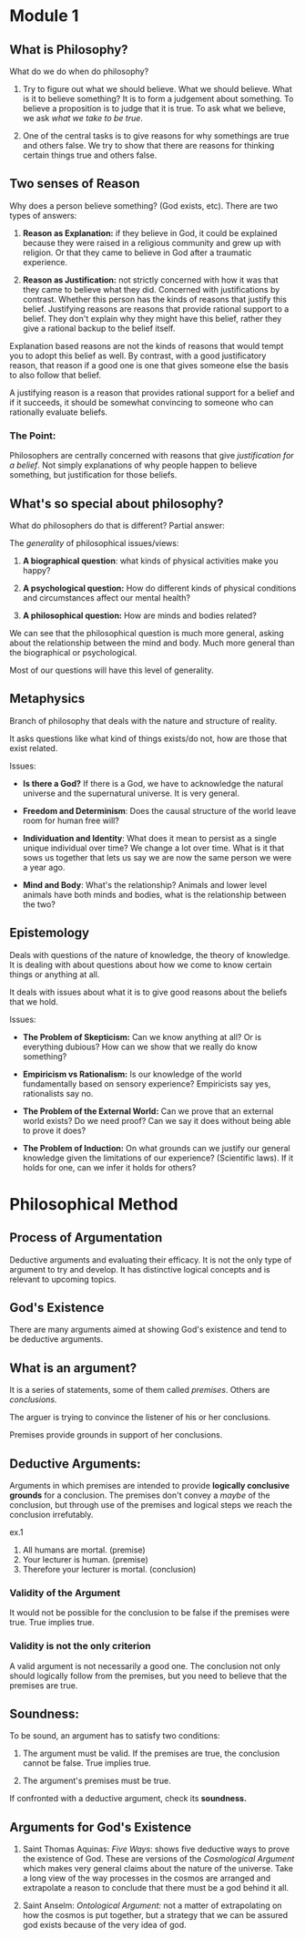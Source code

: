 # Module 1
## What is Philosophy?
What do we do when do philosophy?

1. Try to figure out what we should believe. What we should believe. What is it to believe something? It is to form a judgement about something. To believe a proposition is to judge that it is true. To ask what we believe, we ask *what we take to be true*.

2. One of the central tasks is to give reasons for why somethings are true and others false. We try to show that there are reasons for thinking certain things true and others false.

## Two senses of Reason
Why does a person believe something? (God exists, etc). There are two types of answers:

1. **Reason as Explanation:** if they believe in God, it could be explained because they were raised in a religious community and grew up with religion. Or that they came to believe in God after a traumatic experience.

2. **Reason as Justification:** not strictly concerned with how it was that they came to believe what they did. Concerned with justifications by contrast. Whether this person has the kinds of reasons that justify this belief. Justifying reasons are reasons that provide rational support to a belief. They don't explain why they might have this belief, rather they give a rational backup to the belief itself. 

Explanation based reasons are not the kinds of reasons that would tempt you to adopt this belief as well. By contrast, with a good justificatory reason, that reason if a good one is one that gives someone else the basis to also follow that belief.

A justifying reason is a reason that provides rational support for a belief and if it succeeds, it should be somewhat convincing to someone who can rationally evaluate beliefs.

### The Point:
Philosophers are centrally concerned with reasons that give *justification for a belief*. Not simply explanations of why people happen to believe something, but justification for those beliefs.

## What's so special about philosophy?
What do philosophers do that is different? Partial answer:

The *generality* of philosophical issues/views:

1. **A biographical question**: what kinds of physical activities make you happy?

2. **A psychological question:** How do different kinds of physical conditions and circumstances affect our mental health?

3. **A philosophical question:** How are minds and bodies related?

We can see that the philosophical question is much more general, asking about the relationship between the mind and body. Much more general than the biographical or psychological.

Most of our questions will have this level of generality. 

## Metaphysics
Branch of philosophy that deals with the nature and structure of reality.

It asks questions like what kind of things exists/do not, how are those that exist related.

Issues:

* **Is there a God?** If there is a God, we have to acknowledge the natural universe and the supernatural universe. It is very general.

* **Freedom and Determinism**: Does the causal structure of the world leave room for human free will?

* **Individuation and Identity**: What does it mean to persist as a single unique individual over time? We change a lot over time. What is it that sows us together that lets us say we are now the same person we were a year ago.

* **Mind and Body**: What's the relationship? Animals and lower level animals have both minds and bodies, what is the relationship between the two?

## Epistemology
Deals with questions of the nature of knowledge, the theory of knowledge. It is dealing with about questions about how we come to know certain things or anything at all.

It deals with issues about what it is to give good reasons about the beliefs that we hold. 

Issues:

* **The Problem of Skepticism:** Can we know anything at all? Or is everything dubious? How can we show that we really do know something?

* **Empiricism vs Rationalism:** Is our knowledge of the world fundamentally based on sensory experience? Empiricists say yes, rationalists say no.

* **The Problem of the External World:** Can we prove that an external world exists? Do we need proof? Can we say it does without being able to prove it does?

* **The Problem of Induction:** On what grounds can we justify our general knowledge given the limitations of our experience? (Scientific laws). If it holds for one, can we infer it holds for others?

# Philosophical Method
## Process of Argumentation
Deductive arguments and evaluating their efficacy. It is not the only type of argument to try and develop. It has distinctive logical concepts and is relevant to upcoming topics.

## God's Existence
There are many arguments aimed at showing God's existence and tend to be deductive arguments.

## What is an argument?
It is a series of statements, some of them called *premises*. Others are *conclusions.*

The arguer is trying to convince the listener of his or her conclusions.

Premises provide grounds in support of her conclusions.

## Deductive Arguments:
Arguments in which premises are intended to provide **logically conclusive grounds** for a conclusion. The premises don't convey a *maybe* of the conclusion, but through use of the premises and logical steps we reach the conclusion irrefutably.

ex.1

1. All humans are mortal. (premise)
2. Your lecturer is human. (premise)
3. Therefore your lecturer is mortal. (conclusion)

### Validity of the Argument
It would not be possible for the conclusion to be false if the premises were true. True implies true.

### Validity is not the only criterion
A valid argument is not necessarily a good one. The conclusion not only should logically follow from the premises, but you need to believe that the premises are true.

## **Soundness:**
To be sound, an argument has to satisfy two conditions:

1. The argument must be valid. If the premises are true, the conclusion cannot be false. True implies true.

2. The argument's premises must be true.

If confronted with a deductive argument, check its **soundness.**

## Arguments for God's Existence

1. Saint Thomas Aquinas: *Five Ways*: shows five deductive ways to prove the existence of God. These are versions of the *Cosmological Argument* which makes very general claims about the nature of the universe. Take a long view of the way processes in the cosmos are arranged and extrapolate a reason to conclude that there must be a god behind it all.

2. Saint Anselm: *Ontological Argument:* not a matter of extrapolating on how the cosmos is put together, but a strategy that we can be assured god exists because of the very idea of god.

		






